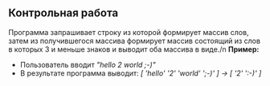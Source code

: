 ## Контрольная работа
Программа запрашивает строку из которой формирует массив слов, затем из получившегося массива формирует массив состоящий из слов в которых 3 и меньше знаков и выводит оба массива в виде./n
**Пример:**
* Пользователь вводит *"hello 2 world ;-)"*
* В результате программа выводит: *[ 'hello' '2' 'world' ';-)' ] -> [ '2' ':-)' ]*
